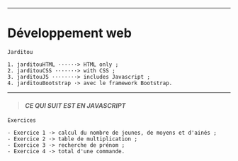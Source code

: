 ___
# **Développement web**

    Jarditou

    1. jarditouHTML ······> HTML only ;
    2. jarditouCSS ·······> with CSS ;
    3. jarditouJS ········> includes Javascript ;
    4. jarditouBootstrap ·> avec le framework Bootstrap.
 

___

> #### ***CE QUI SUIT EST EN JAVASCRIPT***


    Exercices

    - Exercice 1 ·> calcul du nombre de jeunes, de moyens et d'ainés ;
    - Exercice 2 ·> table de multiplication ;
    - Exercice 3 ·> recherche de prénom ;
    - Exercice 4 ·> total d'une commande.